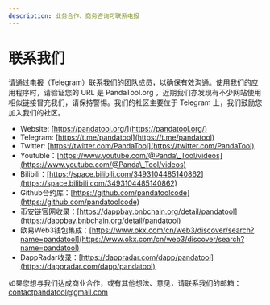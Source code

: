 ```yaml
---
description: 业务合作、商务咨询可联系电报
---
```


# 联系我们

请通过电报（Telegram）联系我们的团队成员，以确保有效沟通。使用我们的应用程序时，请验证您的 URL 是 PandaTool.org ，近期我们亦发现有不少网站使用相似链接冒充我们，请保持警惕。我们的社区主要位于 Telegram 上，我们鼓励您加入我们的社区。

* Website: [https://pandatool.org/](https://pandatool.org/)
* Telegram: [https://t.me/pandatool](https://t.me/pandatool)
* Twitter: [https://twitter.com/PandaTool](https://twitter.com/PandaTool)
* Youtuble：[https://www.youtube.com/@Panda\_Tool/videos](https://www.youtube.com/@Panda\_Tool/videos)
* Bilibili：[https://space.bilibili.com/3493104485140862](https://space.bilibili.com/3493104485140862)
* Github合约库：[https://github.com/pandatoolcode](https://github.com/pandatoolcode)
* 币安链官网收录：[https://dappbay.bnbchain.org/detail/pandatool](https://dappbay.bnbchain.org/detail/pandatool)
* 欧易Web3钱包集成：[https://www.okx.com/cn/web3/discover/search?name=pandatool](https://www.okx.com/cn/web3/discover/search?name=pandatool)
* DappRadar收录：[https://dappradar.com/dapp/pandatool](https://dappradar.com/dapp/pandatool)

如果您想与我们达成商业合作，或有其他想法、意见，请联系我们的邮箱：contactpandatool@gmail.com
